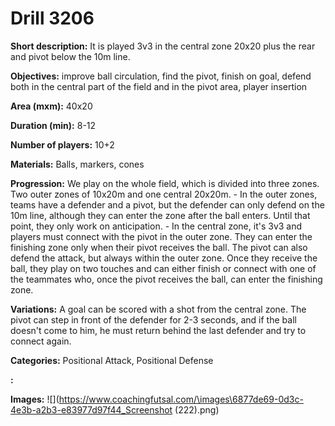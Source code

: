 # Drill 3206

**Short description:**
It is played 3v3 in the central zone 20x20 plus the rear and pivot below the 10m line.

**Objectives:**
improve ball circulation, find the pivot, finish on goal, defend both in the central part of the field and in the pivot area, player insertion

**Area (mxm):**
40x20

**Duration (min):**
8-12

**Number of players:**
10+2

**Materials:**
Balls, markers, cones

**Progression:**
We play on the whole field, which is divided into three zones. Two outer zones of 10x20m and one central 20x20m. - In the outer zones, teams have a defender and a pivot, but the defender can only defend on the 10m line, although they can enter the zone after the ball enters. Until that point, they only work on anticipation. - In the central zone, it's 3v3 and players must connect with the pivot in the outer zone. They can enter the finishing zone only when their pivot receives the ball. The pivot can also defend the attack, but always within the outer zone. Once they receive the ball, they play on two touches and can either finish or connect with one of the teammates who, once the pivot receives the ball, can enter the finishing zone.

**Variations:**
A goal can be scored with a shot from the central zone. The pivot can step in front of the defender for 2-3 seconds, and if the ball doesn't come to him, he must return behind the last defender and try to connect again.

**Categories:**
Positional Attack, Positional Defense

**:**


**Images:**
![](https://www.coachingfutsal.com/\images\6877de69-0d3c-4e3b-a2b3-e83977d97f44_Screenshot (222).png)


